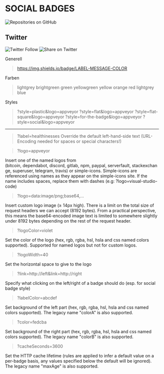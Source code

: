 
# SOCIAL BADGES


![Repositories on GitHub](https://img.shields.io/badge/Repositories-on%20GitHub-blue?style=social&logo=GitHub)



## Twitter 
![Twitter Follow](https://img.shields.io/twitter/follow/USERNAME?label=FOLLOWTWT&style=social&color=informational)
![Share on Twitter](https://img.shields.io/twitter/url?label=SHAREONTWT&style=social&url=phpself)






















Generell
> https://img.shields.io/badge/LABEL-MESSAGE-COLOR

Farben
> lightgrey
> brightgreen
> green
> yellowgreen
> yellow
> orange
> red
> lightgrey
> blue

Styles
> ?style=plastic&logo=appveyor
> ?style=flat&logo=appveyor
> ?style=flat-square&logo=appveyor
> ?style=for-the-badge&logo=appveyor
> ?style=social&logo=appveyor

---

> ?label=healthinesses
Override the default left-hand-side text (URL-Encoding needed for spaces or special characters!)


> ?logo=appveyor

Insert one of the named logos from (bitcoin, dependabot, discord, gitlab, npm, paypal, serverfault, stackexchange, superuser, telegram, travis) or simple-icons. Simple-icons are referenced using names as they appear on the simple-icons site. If the name includes spaces, replace them with dashes (e.g: ?logo=visual-studio-code)


> ?logo=data:image/png;base64,…

Insert custom logo image (≥ 14px high). There is a limit on the total size of request headers we can accept (8192 bytes). From a practical perspective, this means the base64-encoded image text is limited to somewhere slightly under 8192 bytes depending on the rest of the request header.


> ?logoColor=violet

Set the color of the logo (hex, rgb, rgba, hsl, hsla and css named colors supported). Supported for named logos but not for custom logos.


> ?logoWidth=40

Set the horizontal space to give to the logo


> ?link=http://left&link=http://right

Specify what clicking on the left/right of a badge should do (esp. for social badge style)


> ?labelColor=abcdef

Set background of the left part (hex, rgb, rgba, hsl, hsla and css named colors supported). The legacy name "colorA" is also supported.


> ?color=fedcba

Set background of the right part (hex, rgb, rgba, hsl, hsla and css named colors supported). The legacy name "colorB" is also supported.


> ?cacheSeconds=3600

Set the HTTP cache lifetime (rules are applied to infer a default value on a per-badge basis, any values specified below the default will be ignored). The legacy name "maxAge" is also supported.


